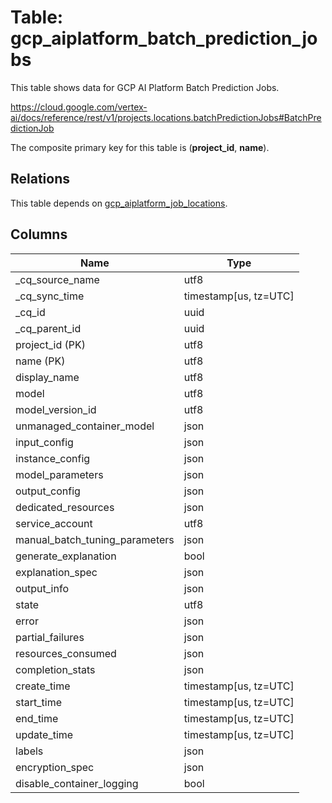 # Table: gcp_aiplatform_batch_prediction_jobs

This table shows data for GCP AI Platform Batch Prediction Jobs.

https://cloud.google.com/vertex-ai/docs/reference/rest/v1/projects.locations.batchPredictionJobs#BatchPredictionJob

The composite primary key for this table is (**project_id**, **name**).

## Relations

This table depends on [gcp_aiplatform_job_locations](gcp_aiplatform_job_locations).

## Columns

| Name          | Type          |
| ------------- | ------------- |
|_cq_source_name|utf8|
|_cq_sync_time|timestamp[us, tz=UTC]|
|_cq_id|uuid|
|_cq_parent_id|uuid|
|project_id (PK)|utf8|
|name (PK)|utf8|
|display_name|utf8|
|model|utf8|
|model_version_id|utf8|
|unmanaged_container_model|json|
|input_config|json|
|instance_config|json|
|model_parameters|json|
|output_config|json|
|dedicated_resources|json|
|service_account|utf8|
|manual_batch_tuning_parameters|json|
|generate_explanation|bool|
|explanation_spec|json|
|output_info|json|
|state|utf8|
|error|json|
|partial_failures|json|
|resources_consumed|json|
|completion_stats|json|
|create_time|timestamp[us, tz=UTC]|
|start_time|timestamp[us, tz=UTC]|
|end_time|timestamp[us, tz=UTC]|
|update_time|timestamp[us, tz=UTC]|
|labels|json|
|encryption_spec|json|
|disable_container_logging|bool|